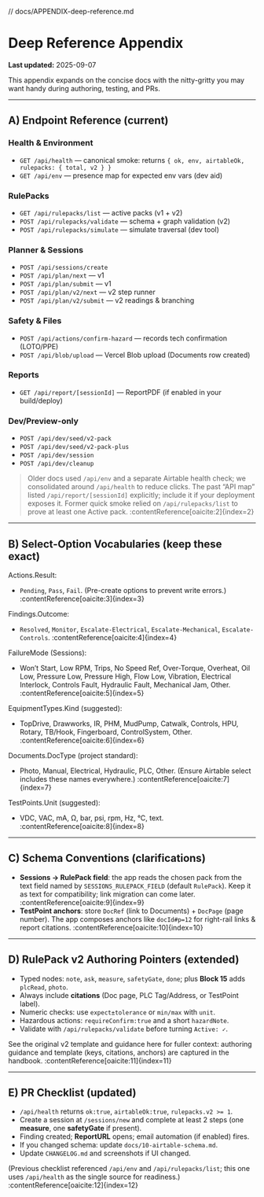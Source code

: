 // docs/APPENDIX-deep-reference.md
# Deep Reference Appendix
**Last updated:** 2025-09-07

This appendix expands on the concise docs with the nitty-gritty you may want handy during authoring, testing, and PRs.

---

## A) Endpoint Reference (current)

### Health & Environment
- `GET /api/health` — canonical smoke: returns `{ ok, env, airtableOk, rulepacks: { total, v2 } }`
- `GET /api/env` — presence map for expected env vars (dev aid)

### RulePacks
- `GET /api/rulepacks/list` — active packs (v1 + v2)
- `POST /api/rulepacks/validate` — schema + graph validation (v2)
- `POST /api/rulepacks/simulate` — simulate traversal (dev tool)

### Planner & Sessions
- `POST /api/sessions/create`
- `POST /api/plan/next`      — v1
- `POST /api/plan/submit`    — v1
- `POST /api/plan/v2/next`   — v2 step runner
- `POST /api/plan/v2/submit` — v2 readings & branching

### Safety & Files
- `POST /api/actions/confirm-hazard` — records tech confirmation (LOTO/PPE)
- `POST /api/blob/upload`            — Vercel Blob upload (Documents row created)

### Reports
- `GET /api/report/[sessionId]` — ReportPDF (if enabled in your build/deploy)

### Dev/Preview-only
- `POST /api/dev/seed/v2-pack`
- `POST /api/dev/seed/v2-pack-plus`
- `POST /api/dev/session`
- `POST /api/dev/cleanup`

> Older docs used `/api/env` and a separate Airtable health check; we consolidated around `/api/health` to reduce clicks. The past “API map” listed `/api/report/[sessionId]` explicitly; include it if your deployment exposes it. Former quick smoke relied on `/api/rulepacks/list` to prove at least one Active pack. :contentReference[oaicite:2]{index=2}

---

## B) Select-Option Vocabularies (keep these exact)

Actions.Result:
- `Pending`, `Pass`, `Fail`. (Pre-create options to prevent write errors.) :contentReference[oaicite:3]{index=3}

Findings.Outcome:
- `Resolved`, `Monitor`, `Escalate-Electrical`, `Escalate-Mechanical`, `Escalate-Controls`. :contentReference[oaicite:4]{index=4}

FailureMode (Sessions):
- Won’t Start, Low RPM, Trips, No Speed Ref, Over-Torque, Overheat, Oil Low, Pressure Low, Pressure High, Flow Low, Vibration, Electrical Interlock, Controls Fault, Hydraulic Fault, Mechanical Jam, Other. :contentReference[oaicite:5]{index=5}

EquipmentTypes.Kind (suggested):
- TopDrive, Drawworks, IR, PHM, MudPump, Catwalk, Controls, HPU, Rotary, TB/Hook, Fingerboard, ControlSystem, Other. :contentReference[oaicite:6]{index=6}

Documents.DocType (project standard):
- Photo, Manual, Electrical, Hydraulic, PLC, Other. (Ensure Airtable select includes these names everywhere.) :contentReference[oaicite:7]{index=7}

TestPoints.Unit (suggested):
- VDC, VAC, mA, Ω, bar, psi, rpm, Hz, °C, text. :contentReference[oaicite:8]{index=8}

---

## C) Schema Conventions (clarifications)

- **Sessions → RulePack field**: the app reads the chosen pack from the text field named by `SESSIONS_RULEPACK_FIELD` (default `RulePack`). Keep it as text for compatibility; link migration can come later. :contentReference[oaicite:9]{index=9}
- **TestPoint anchors**: store `DocRef` (link to Documents) + `DocPage` (page number). The app composes anchors like `docId#p=12` for right-rail links & report citations. :contentReference[oaicite:10]{index=10}

---

## D) RulePack v2 Authoring Pointers (extended)

- Typed nodes: `note`, `ask`, `measure`, `safetyGate`, `done`; plus **Block 15** adds `plcRead`, `photo`.
- Always include **citations** (Doc page, PLC Tag/Address, or TestPoint label).
- Numeric checks: use `expect±tolerance` or `min/max` with `unit`.
- Hazardous actions: `requireConfirm:true` and a short `hazardNote`.
- Validate with `/api/rulepacks/validate` before turning `Active: ✓`.

See the original v2 template and guidance here for fuller context: authoring guidance and template (keys, citations, anchors) are captured in the handbook. :contentReference[oaicite:11]{index=11}

---

## E) PR Checklist (updated)

- `/api/health` returns `ok:true`, `airtableOk:true`, `rulepacks.v2 >= 1`.  
- Create a session at `/sessions/new` and complete at least 2 steps (one **measure**, one **safetyGate** if present).  
- Finding created; **ReportURL** opens; email automation (if enabled) fires.  
- If you changed schema: update `docs/10-airtable-schema.md`.  
- Update `CHANGELOG.md` and screenshots if UI changed.

(Previous checklist referenced `/api/env` and `/api/rulepacks/list`; this one uses `/api/health` as the single source for readiness.) :contentReference[oaicite:12]{index=12}
